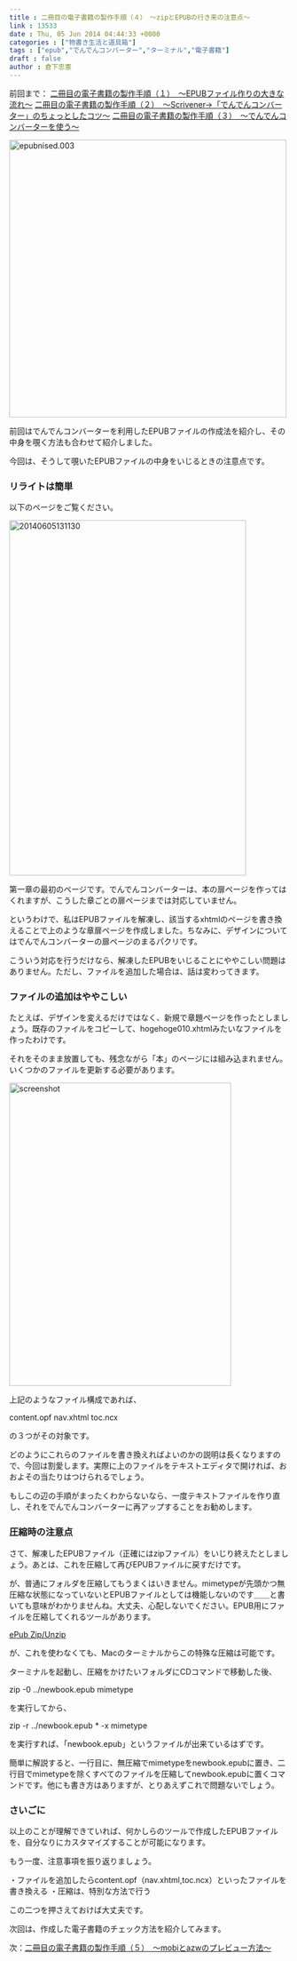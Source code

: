 ```yaml
---
title : 二冊目の電子書籍の製作手順（４）　〜zipとEPUBの行き来の注意点〜
link : 13533
date : Thu, 05 Jun 2014 04:44:33 +0000
categories : ["物書き生活と道具箱"]
tags : ["epub","でんでんコンバーター","ターミナル","電子書籍"]
draft : false
author : 倉下忠憲
---
```


前回まで：
<a href="https://rashita.net/blog/?p=13496" target="_blank">二冊目の電子書籍の製作手順（１）　〜EPUBファイル作りの大きな流れ〜</a>
<a href="https://rashita.net/blog/?p=13506" target="_blank">二冊目の電子書籍の製作手順（２）　〜Scrivener→「でんでんコンバーター」のちょっとしたコツ〜</a>
<a href="https://rashita.net/blog/?p=13520" target="_blank">二冊目の電子書籍の製作手順（３）　〜でんでんコンバーターを使う〜</a>

<a href="https://rashita.net/blog/wp-content/uploads/2014/06/epubnised.003.jpg"><img src="https://rashita.net/blog/wp-content/uploads/2014/06/epubnised.003.jpg" alt="epubnised.003" width="500" class="alignnone size-full wp-image-13497" /></a>

前回はでんでんコンバーターを利用したEPUBファイルの作成法を紹介し、その中身を覗く方法も合わせて紹介しました。

今回は、そうして覗いたEPUBファイルの中身をいじるときの注意点です。

<H3>リライトは簡単</H3>

以下のページをご覧ください。

<a href="https://rashita.net/blog/wp-content/uploads/2014/06/20140605131130.png"><img src="https://rashita.net/blog/wp-content/uploads/2014/06/20140605131130.png" alt="20140605131130" width="427" height="640" class="alignnone size-full wp-image-13536" /></a>

第一章の最初のページです。でんでんコンバーターは、本の扉ページを作ってはくれますが、こうした章ごとの扉ページまでは対応していません。

というわけで、私はEPUBファイルを解凍し、該当するxhtmlのページを書き換えることで上のような章扉ページを作成しました。ちなみに、デザインについてはでんでんコンバーターの扉ページのまるパクリです。

こういう対応を行うだけなら、解凍したEPUBをいじることにややこしい問題はありません。ただし、ファイルを追加した場合は、話は変わってきます。

<H3>ファイルの追加はややこしい</H3>

たとえば、デザインを変えるだけではなく、新規で章題ページを作ったとしましょう。既存のファイルをコピーして、hogehoge010.xhtmlみたいなファイルを作ったわけです。

それをそのまま放置しても、残念ながら「本」のページには組み込まれません。いくつかのファイルを更新する必要があります。

<a href="https://rashita.net/blog/wp-content/uploads/2014/06/screenshot6.png"><img src="https://rashita.net/blog/wp-content/uploads/2014/06/screenshot6.png" alt="screenshot" width="400" height="546" class="alignnone size-full wp-image-13524" /></a>

上記のようなファイル構成であれば、

content.opf
nav.xhtml
toc.ncx

の３つがその対象です。

どのようにこれらのファイルを書き換えればよいのかの説明は長くなりますので、今回は割愛します。実際に上のファイルをテキストエディタで開ければ、おおよその当たりはつけられるでしょう。

もしこの辺の手順がまったくわからないなら、一度テキストファイルを作り直し、それをでんでんコンバーターに再アップすることをお勧めします。

<H3>圧縮時の注意点</H3>

さて、解凍したEPUBファイル（正確にはzipファイル）をいじり終えたとしましょう。あとは、これを圧縮して再びEPUBファイルに戻すだけです。

が、普通にフォルダを圧縮してもうまくはいきません。mimetypeが先頭かつ無圧縮な状態になっていないとEPUBファイルとしては機能しないのです＿＿と書いても意味がわかりませんね。大丈夫、心配しないでください。EPUB用にファイルを圧縮してくれるツールがあります。

<a href="https://code.google.com/p/epub-applescripts/downloads/detail?name=ePub%20Zip%20Unzip%202.0.1.app.zip&amp;can=2&amp;q=" target="_blank">ePub Zip/Unzip</a>

が、これを使わなくても、Macのターミナルからこの特殊な圧縮は可能です。

ターミナルを起動し、圧縮をかけたいフォルダにCDコマンドで移動した後、

zip -0 ../newbook.epub mimetype

を実行してから、

zip -r ../newbook.epub * -x mimetype

を実行すれば、「newbook.epub」というファイルが出来ているはずです。

簡単に解説すると、一行目に、無圧縮でmimetypeをnewbook.epubに置き、二行目でmimetypeを除くすべてのファイルを圧縮してnewbook.epubに置くコマンドです。他にも書き方はありますが、とりあえずこれで問題ないでしょう。

<H3>さいごに</H3>

以上のことが理解できていれば、何かしらのツールで作成したEPUBファイルを、自分なりにカスタマイズすることが可能になります。

もう一度、注意事項を振り返りましょう。

・ファイルを追加したらcontent.opf（nav.xhtml,toc.ncx）といったファイルを書き換える
・圧縮は、特別な方法で行う

この二つを押さえておけば大丈夫です。

次回は、作成した電子書籍のチェック方法を紹介してみます。

次：<a href="https://rashita.net/blog/?p=13540" target="_blank">二冊目の電子書籍の製作手順（５）　〜mobiとazwのプレビュー方法〜</a>
